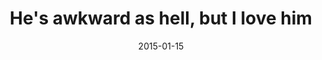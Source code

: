 ---
layout: base.njk
title : 'He&#39;s awkward as hell, but I love him' 
view_title : 'He&#39;s awkward as hell, but I love him' 
year : '2015' 
date : '2015-01-15' 
img_file : '/drawing/hesawkwardashellbutilovehim.png' 
html_file : 'hesawkwardashellbutilovehim' 
next_html : 'icantlookthatfarback.html' 
year_order : '10' 
permalink : "title/{{html_file}}.html"
---